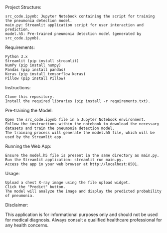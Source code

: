 Project Structure:

    src_code.ipynb: Jupyter Notebook containing the script for training the pneumonia detection model.
    main.py: Streamlit application script for user interaction and prediction.
    model.h5: Pre-trained pneumonia detection model (generated by src_code.ipynb).

Requirements:

    Python 3.x
    Streamlit (pip install streamlit)
    NumPy (pip install numpy)
    Pandas (pip install pandas)
    Keras (pip install tensorflow keras)
    Pillow (pip install Pillow)

Instructions:

    Clone this repository.
    Install the required libraries (pip install -r requirements.txt).

Pre-training the Model:

    Open the src_code.ipynb file in a Jupyter Notebook environment.
    Follow the instructions within the notebook to download the necessary datasets and train the pneumonia detection model.
    The training process will generate the model.h5 file, which will be used by the Streamlit app.

Running the Web App:

    Ensure the model.h5 file is present in the same directory as main.py.
    Run the Streamlit application: streamlit run main.py.
    Access the app in your web browser at http://localhost:8501.

Usage:

    Upload a chest X-ray image using the file upload widget.
    Click the "Predict" button.
    The model will analyze the image and display the predicted probability of pneumonia.

Disclaimer:

This application is for informational purposes only and should not be used for medical diagnosis. Always consult a qualified healthcare professional for any health concerns.
